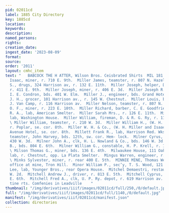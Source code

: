 ```yaml
---
pid: 02011cd
label: 1885 City Directory
key: 1885cd
location: 
keywords: 
description: 
named_persons: 
rights: 
creation_date: 
ingest_date: '2023-08-09'
format: 
source: 
order: '2011'
layout: cmhc_item
text: "   BABCOCK THE H ATTER, Wilson Bros. Ceisbrated Shirts  MIL 181 MIT  Miller
  Isaac, miner, r. 710 E. 9th.  Miller James, teamster, r. 807 N. Hazel.  Miller Jay
  S., drugs, 324 Harrison av, r. 132 E. 11th.  Miller Joseph, helper, D. & R. G. Ry,
  r. 411 E. 9th.  Miller Joseph, miner, r. 406 E. 3d.  Miller Joseph R., teamster,
  I. E. Condron, bds. 401 W. Elm.  Miller J., engineer, bds. Grand Hotel.  Miller
  J. H., grocer, 101 Harrison av., r. 145 W. Chestnut.  Miller Louis, butcher, E.
  J. Van Camp, r. 116 Harrison av.  Miller Nelson, teamster, r. 807 N. Hazel.  Miller
  O. F., miner, r. 223 E. 10th.  Miller Richard, barber, C. E. Goodfriend.  Miller
  R. A., lab, American Smelter.  Miller Sarah Mrs., r. 126 E. 11th.  Miller William,
  lab, Washington House.  Miller William, fireman, D. & R. G. Ry, r. 119 E. 13th.
  \ Miller William, teamster, r. 210 W. 3d.  Miller William H., (W. H. Miller & Co.,)
  r. Poplar, se. cor. 8th.  Miller W. H. & Co., (W. H. Miller and Isaac Newton,) Eighth
  Avenue Hotel, se. cor. 8th.  Millett Frank R., lab, Harrison Red. Wks.  Mills Seymour,
  teamster, John Harvey, bds. 12th, sw. cor. Hem- lock.  Milner Cyrus, mining, r.
  430 W. 3d.  Milner John A., clk, H. L. Nowland & Co., bds. 146 W. 3d.  Milner M.
  B., bds. 804 E. 6th.  Milner William G., constable, H. P. Krell, r. 143 W. 7th.
  \ Milson Thomas G., miner, bds. 136 E. 4th.  Milwaukee House, 111 Oak.  Ming Berthol,
  lab, r. Chestnut, opp. La Plata Smelter.  Mingus Warren, engineer, r. 509 H. 2d.
  \ Minks Sylvester, miner, r. rear 400 E. 5th.  MINNIE MINE, Thomas Weir, gen’l manager,
  office at mine, Tron Hill.  Minor William P., sec’y, T. S. Wood, 121 E. 4th.  Misner
  Lee, lab, Younger Bros., rear Opera House.  Mitchel Demaestri, restaurant, 1124
  W. 2d.  Mitchell Andrew J., driver, r. 813 E. 5th.  Mitchell Cyprus, lab, r. 507
  E. 6th.  Mitchell Fred A., clk, U. P. Ry. depot, r. 619 Harrison av.  BUGK & STEEL,“
  tine rts. Comfenies in Leadville    "
thumbnail: "/img/derivatives/iiif/images/02011cd/full/250,/0/default.jpg"
full: "/img/derivatives/iiif/images/02011cd/full/1140,/0/default.jpg"
manifest: "/img/derivatives/iiif/02011cd/manifest.json"
collection: directories
---
```

